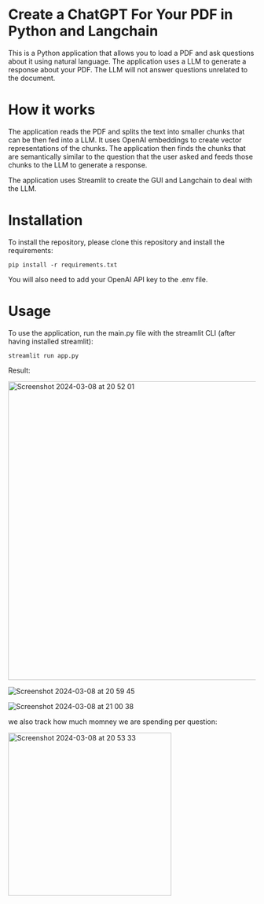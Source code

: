 # Create a ChatGPT For Your PDF in Python and Langchain

This is a Python application that allows you to load a PDF and ask questions about it using natural language. The application uses a LLM to generate a response about your PDF. The LLM will not answer questions unrelated to the document.

# How it works

The application reads the PDF and splits the text into smaller chunks that can be then fed into a LLM. It uses OpenAI embeddings to create vector representations of the chunks. The application then finds the chunks that are semantically similar to the question that the user asked and feeds those chunks to the LLM to generate a response.

The application uses Streamlit to create the GUI and Langchain to deal with the LLM.

# Installation

To install the repository, please clone this repository and install the requirements:

```
pip install -r requirements.txt
```


You will also need to add your OpenAI API key to the .env file.

# Usage

To use the application, run the main.py file with the streamlit CLI (after having installed streamlit):

```
streamlit run app.py
```

Result:

<img width="608" alt="Screenshot 2024-03-08 at 20 52 01" src="https://github.com/redjules/Create-a-ChatGPT-For-Your-PDF-in-Python-and-Langchain/assets/106017493/8b32e0ce-d1cd-4167-b070-8eca434a80b1">

![Screenshot 2024-03-08 at 20 59 45](https://github.com/redjules/Create-a-ChatGPT-For-Your-PDF-in-Python-and-Langchain/assets/106017493/0689e157-a175-4843-96af-993a4b4b2e0e)


![Screenshot 2024-03-08 at 21 00 38](https://github.com/redjules/Create-a-ChatGPT-For-Your-PDF-in-Python-and-Langchain/assets/106017493/d761be15-f505-46fc-913c-3a41c8f9b224)


we also track how much momney we are spending per question:


<img width="332" alt="Screenshot 2024-03-08 at 20 53 33" src="https://github.com/redjules/Create-a-ChatGPT-For-Your-PDF-in-Python-and-Langchain/assets/106017493/942ca062-a41b-4f51-b016-98bc7847f491">


